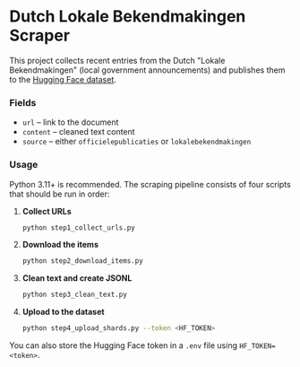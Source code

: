 # Dutch Lokale Bekendmakingen Scraper

This project collects recent entries from the Dutch "Lokale Bekendmakingen" (local government announcements) and publishes them to the [Hugging Face dataset](https://huggingface.co/datasets/vGassen/Dutch-Lokale-Bekendmakingen).

### Fields
- `url` – link to the document
- `content` – cleaned text content
- `source` – either `officielepublicaties` or `lokalebekendmakingen`

### Usage

Python 3.11+ is recommended. The scraping pipeline consists of four scripts that should be run in order:

1. **Collect URLs**
   ```bash
   python step1_collect_urls.py
   ```
2. **Download the items**
   ```bash
   python step2_download_items.py
   ```
3. **Clean text and create JSONL**
   ```bash
   python step3_clean_text.py
   ```
4. **Upload to the dataset**
   ```bash
   python step4_upload_shards.py --token <HF_TOKEN>
   ```

You can also store the Hugging Face token in a `.env` file using `HF_TOKEN=<token>`.
